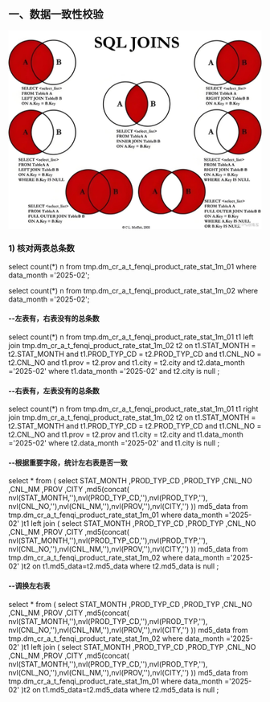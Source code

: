 ## 一、数据一致性校验

![img](./images/join方式.jpg)



### 1) 核对两表总条数

select count(*) n from tmp.dm_cr_a_t_fenqi_product_rate_stat_1m_01 where data_month ='2025-02';

select count(*) n from tmp.dm_cr_a_t_fenqi_product_rate_stat_1m_02 where data_month ='2025-02';

#### --左表有，右表没有的总条数

select count(*) n
from tmp.dm_cr_a_t_fenqi_product_rate_stat_1m_01 t1
left join tmp.dm_cr_a_t_fenqi_product_rate_stat_1m_02 t2 
on t1.STAT_MONTH = t2.STAT_MONTH 
	and t1.PROD_TYP_CD = t2.PROD_TYP_CD
	and t1.CNL_NO = t2.CNL_NO
	and t1.prov = t2.prov
	and t1.city = t2.city 
	and t2.data_month ='2025-02'
where t1.data_month ='2025-02'
	and t2.city is null ;

#### --右表有，左表没有的总条数

select count(*) n
from tmp.dm_cr_a_t_fenqi_product_rate_stat_1m_01 t1
right join tmp.dm_cr_a_t_fenqi_product_rate_stat_1m_02 t2 
on t1.STAT_MONTH = t2.STAT_MONTH 
	and t1.PROD_TYP_CD = t2.PROD_TYP_CD
	and t1.CNL_NO = t2.CNL_NO
	and t1.prov = t2.prov
	and t1.city = t2.city 
	and t1.data_month ='2025-02'
where t2.data_month ='2025-02'
	and t1.city is null ;

#### --根据重要字段，统计左右表是否一致

select *
from (
	select STAT_MONTH
	,PROD_TYP_CD
	,PROD_TYP
	,CNL_NO
	,CNL_NM
	,PROV
	,CITY
	,md5(concat(
		nvl(STAT_MONTH,''),nvl(PROD_TYP_CD,''),nvl(PROD_TYP,''),
		nvl(CNL_NO,''),nvl(CNL_NM,''),nvl(PROV,''),nvl(CITY,'')
	)) md5_data
	from tmp.dm_cr_a_t_fenqi_product_rate_stat_1m_01
	where data_month ='2025-02'
)t1 
left join (
	select STAT_MONTH
	,PROD_TYP_CD
	,PROD_TYP
	,CNL_NO
	,CNL_NM
	,PROV
	,CITY
	,md5(concat(
		nvl(STAT_MONTH,''),nvl(PROD_TYP_CD,''),nvl(PROD_TYP,''),
		nvl(CNL_NO,''),nvl(CNL_NM,''),nvl(PROV,''),nvl(CITY,'')
	)) md5_data
	from tmp.dm_cr_a_t_fenqi_product_rate_stat_1m_02 
	where data_month ='2025-02'
)t2 
on t1.md5_data=t2.md5_data
where t2.md5_data is null ;

#### --调换左右表

select *
from (
	select STAT_MONTH
	,PROD_TYP_CD
	,PROD_TYP
	,CNL_NO
	,CNL_NM
	,PROV
	,CITY
	,md5(concat(
		nvl(STAT_MONTH,''),nvl(PROD_TYP_CD,''),nvl(PROD_TYP,''),
		nvl(CNL_NO,''),nvl(CNL_NM,''),nvl(PROV,''),nvl(CITY,'')
	)) md5_data
	from tmp.dm_cr_a_t_fenqi_product_rate_stat_1m_02
	where data_month ='2025-02'
)t1 
left join (
	select STAT_MONTH
	,PROD_TYP_CD
	,PROD_TYP
	,CNL_NO
	,CNL_NM
	,PROV
	,CITY
	,md5(concat(
		nvl(STAT_MONTH,''),nvl(PROD_TYP_CD,''),nvl(PROD_TYP,''),
		nvl(CNL_NO,''),nvl(CNL_NM,''),nvl(PROV,''),nvl(CITY,'')
	)) md5_data
	from tmp.dm_cr_a_t_fenqi_product_rate_stat_1m_01 
	where data_month ='2025-02'
)t2 
on t1.md5_data=t2.md5_data
where t2.md5_data is null ;

